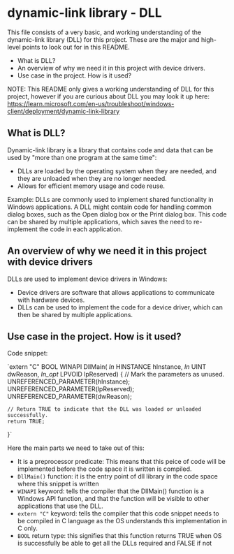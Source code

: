 # dynamic-link library - DLL #

This file consists of a very basic, and working understanding of the dynamic-link library (DLL) for this project. These are the major and high-level points to look out for in this README.

* What is DLL?
* An overview of why we need it in this project with device drivers.
* Use case in the project. How is it used?

NOTE: This README only gives a working understanding of DLL for this project, however if you are curious about DLL you may look it up here:
https://learn.microsoft.com/en-us/troubleshoot/windows-client/deployment/dynamic-link-library


## What is DLL? ##

Dynamic-link library is a library that contains code and data that can be used by "more than one program at the same time":

* DLLs are loaded by the operating system when they are needed, and they are unloaded when they are no longer needed.
* Allows for efficient memory usage and code reuse.

Example:
DLLs are commonly used to implement shared functionality in Windows applications. 
A DLL might contain code for handling common dialog boxes, such as the Open dialog box or the Print dialog box. This code can be shared by multiple applications, which saves the need to re-implement the code in each application.


## An overview of why we need it in this project with device drivers ##

DLLs are used to implement device drivers in Windows: 

* Device drivers are software that allows applications to communicate with hardware devices.
* DLLs can be used to implement the code for a device driver, which can then be shared by multiple applications.

## Use case in the project. How is it used? ##

Code snippet:

`extern "C" BOOL WINAPI DllMain(
    _In_ HINSTANCE hInstance,
    _In_ UINT dwReason,
    _In_opt_ LPVOID lpReserved)
{
    // Mark the parameters as unused.
    UNREFERENCED_PARAMETER(hInstance);
    UNREFERENCED_PARAMETER(lpReserved);
    UNREFERENCED_PARAMETER(dwReason);

    // Return TRUE to indicate that the DLL was loaded or unloaded successfully.
    return TRUE;
}`

Here the main parts we need to take out of this: 

* It is a preprocessor predicate: This means that this peice of code will be implemented before the code space it is written is compiled.
* `DllMain()` function: it is the entry point of dll library in the code space where this snippet is written 
* `WINAPI` keyword: tells the compiler that the DllMain() function is a Windows API function, and that the function will be visible to other applications that use the DLL.
* `extern "C"` keyword: tells the compiler that this code snippet needs to be compiled in C language as the OS understands this implementation in C only.
* `BOOL` return type: this signifies that this function returns TRUE when OS is successfully be able to get all the DLLs required and FALSE if not 

